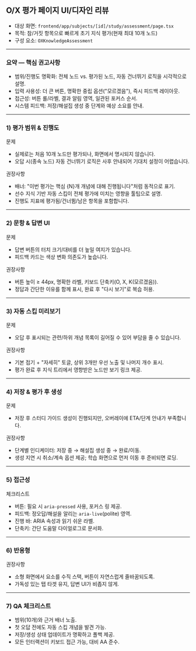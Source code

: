 ## O/X 평가 페이지 UI/디자인 리뷰

- 대상 화면: `frontend/app/subjects/[id]/study/assessment/page.tsx`
- 목적: 참/거짓 항목으로 빠르게 초기 지식 평가(현재 최대 10개 노드)
- 구성 요소: `OXKnowledgeAssessment`

---

### 요약 — 핵심 권고사항
- 범위/진행도 명확화: 전체 노드 vs. 평가된 노드, 자동 건너뛰기 로직을 시각적으로 설명.
- 입력 사용성: 더 큰 버튼, 명확한 중립 옵션("모르겠음"), 즉시 피드백 레이아웃.
- 접근성: 버튼 롤/라벨, 결과 알림 영역, 일관된 포커스 순서.
- 시스템 피드백: 저장/해설집 생성 중 단계와 예상 소요를 안내.

---

### 1) 평가 범위 & 진행도

문제
- 실제로는 처음 10개 노드만 평가되나, 화면에서 명시되지 않습니다.
- 오답 시(종속 노드) 자동 건너뛰기 로직은 사후 안내되어 기대치 설정이 어렵습니다.

권장사항
- 배너: "이번 평가는 핵심 {N}개 개념에 대해 진행됩니다"처럼 동적으로 표기.
- 선수 지식 기반 자동 스킵이 전체 평가에 미치는 영향을 툴팁으로 설명.
- 진행도 지표에 평가됨/건너뜀/남은 항목을 포함합니다.

---

### 2) 문항 & 답변 UI

문제
- 답변 버튼의 터치 크기/대비를 더 높일 여지가 있습니다.
- 피드백 카드는 색상 변화 의존도가 높습니다.

권장사항
- 버튼 높이 ≥ 44px, 명확한 라벨, 키보드 단축키(O, X, K(모르겠음)).
- 정답과 간단한 이유를 함께 표시, 완료 후 "다시 보기"로 복습 허용.

---

### 3) 자동 스킵 미리보기

문제
- 오답 후 표시되는 관련/하위 개념 목록이 길어질 수 있어 부담을 줄 수 있습니다.

권장사항
- 기본 접기 + "자세히" 토글, 상위 3개만 우선 노출 및 나머지 개수 표시.
- 평가 완료 후 지식 트리에서 영향받은 노드만 보기 링크 제공.

---

### 4) 저장 & 평가 후 생성

문제
- 저장 후 스터디 가이드 생성이 진행되지만, 오버레이에 ETA/단계 안내가 부족합니다.

권장사항
- 단계별 인디케이터: 저장 중 → 해설집 생성 중 → 완료/이동.
- 생성 지연 시 취소/계속 옵션 제공; 학습 화면으로 먼저 이동 후 준비되면 로딩.

---

### 5) 접근성

체크리스트
- 버튼: 필요 시 `aria-pressed` 사용, 포커스 링 제공.
- 피드백: 정오답/해설을 알리는 `aria-live`(polite) 영역.
- 진행 바: ARIA 속성과 읽기 쉬운 라벨.
- 단축키: 간단 도움말 다이얼로그로 문서화.

---

### 6) 반응형

권장사항
- 소형 화면에서 요소를 수직 스택, 버튼이 자연스럽게 줄바꿈되도록.
- 가독성 있는 탭 타겟 유지, 답변 UI가 비좁지 않게.

---

### 7) QA 체크리스트
- 범위(10개)와 근거 배너 노출.
- 첫 오답 전에도 자동 스킵 개념을 발견 가능.
- 저장/생성 상태 업데이트가 명확하고 폴백 제공.
- 모든 인터랙션이 키보드 접근 가능, 대비 AA 준수.
